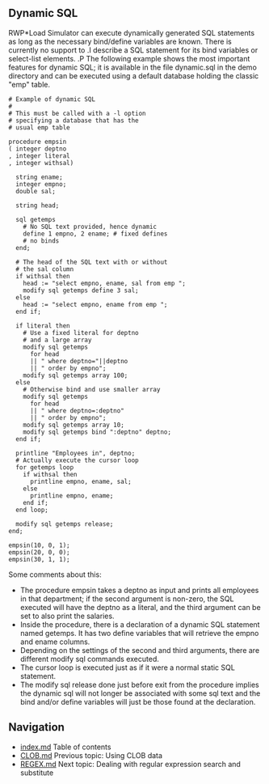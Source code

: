 ## Dynamic SQL
RWP\*Load Simulator can execute dynamically generated SQL statements as 
long as the necessary bind/define variables are known.
There is currently no support to
.I describe
a SQL statement for its bind variables or select-list elements.
.P
The following example shows the most important features for dynamic 
SQL; it is available in the file dynamic.sql in the demo directory and 
can be executed using a default database holding the classic "emp" 
table.
```
# Example of dynamic SQL
#
# This must be called with a -l option
# specifying a database that has the
# usual emp table

procedure empsin
( integer deptno
, integer literal
, integer withsal)

  string ename;
  integer empno;
  double sal;

  string head;

  sql getemps
    # No SQL text provided, hence dynamic
    define 1 empno, 2 ename; # fixed defines
    # no binds
  end;

  # The head of the SQL text with or without
  # the sal column
  if withsal then
    head := "select empno, ename, sal from emp ";
    modify sql getemps define 3 sal;
  else
    head := "select empno, ename from emp ";
  end if;

  if literal then
    # Use a fixed literal for deptno
    # and a large array 
    modify sql getemps
      for head 
      || " where deptno="||deptno
      || " order by empno";
    modify sql getemps array 100;
  else
    # Otherwise bind and use smaller array
    modify sql getemps
      for head
      || " where deptno=:deptno"
      || " order by empno";
    modify sql getemps array 10;
    modify sql getemps bind ":deptno" deptno;
  end if;

  printline "Employees in", deptno;
  # Actually execute the cursor loop
  for getemps loop
    if withsal then
      printline empno, ename, sal;
    else
      printline empno, ename;
    end if;
  end loop;

  modify sql getemps release;
end;

empsin(10, 0, 1);
empsin(20, 0, 0);
empsin(30, 1, 1);
```
Some comments about this:

 * The procedure empsin takes a deptno as input and prints all employees in that department; if the second argument is non-zero, the SQL executed will have the deptno as a literal, and the third argument can be set to also print the salaries.  
 * Inside the procedure, there is a declaration of a dynamic SQL statement named getemps.  It has two define variables that will retrieve the empno and ename columns.  
 * Depending on the settings of the second and third arguments, there are different modify sql commands executed.  
 * The cursor loop is executed just as if it were a normal static SQL statement.  
 * The modify sql release done just before exit from the procedure implies the dynamic sql will not longer
be associated with some sql text and the bind and/or define variables will just be those found at the declaration.


## Navigation
* [index.md](index.md) Table of contents
* [CLOB.md](CLOB.md) Previous topic: Using CLOB data
* [REGEX.md](REGEX.md) Next topic: Dealing with regular expression search and substitute
